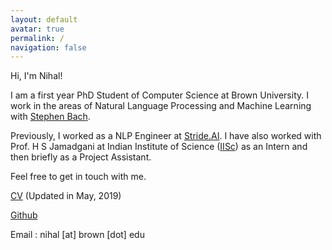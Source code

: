```yaml
---
layout: default
avatar: true
permalink: /
navigation: false
---
```


Hi, I'm Nihal!

I am a first year PhD Student of Computer Science at Brown University. I work in the areas of Natural Language Processing and Machine Learning with [Stephen Bach](http://stephenbach.net/).

Previously, I worked as a NLP Engineer at [Stride.AI](stride.ai). I have also worked with Prof. H S Jamadgani at Indian Institute of Science ([IISc](http://www.iisc.ac.in/)) as an Intern and then briefly as a Project Assistant.

<!-- My research interests are:

- Natural Language Processing: Probablistic models to extract useful entities from unstructured data [\[1\]](/assets/papers/2019/dexter_aaai_make.pdf)

- Human Language Learning: Computational techniques to model how people acquire new vocabulary [\[2\]](http://www.aclweb.org/anthology/W18-0524) [\[3\]](http://aclweb.org/anthology/P17-3005) -->
<!--
My long-term research goal is to develop learning techniques for language-related tasks in Information Extraction, Reasoning and Language Learning. -->

<!-- I'm a Project Intern at DESE (Formerly CEDT), [IISc](http://www.iisc.ac.in/) under Prof. H S Jamadagni. I also worked as a summer intern at [Stride.AI](stride.ai). Currently, trying to solve problems in Education, using Natural Language Processing.
 -->
Feel free to get in touch with me.

[CV](assets/cv.pdf) (Updated in May, 2019)

<!-- [Behance](https://www.behance.net/nihalnayak7f59) -->

[Github](https://github.com/nihalnayak)

Email : nihal [at] brown [dot] edu

<!-- You can use this page to showcase your work, portfolio/project, your Latest post {% for post in site.posts limit: 1 %}<a href="{{ post.url | prepend: site.baseurl }}">{{ post.title }}</a>{% endfor %} or another stuff that you love to share to the world. -->

<!-- --- -->

<!-- ## 🅿️ Edit This Page
You’ll find this page in your `_pages` directory. Go ahead and edit it and re-build the site to see your changes. You can rebuild the site in many different ways, but the most common way is to run `jekyll serve`, which launches a web server and auto-regenerates your site when a file is updated. -->

